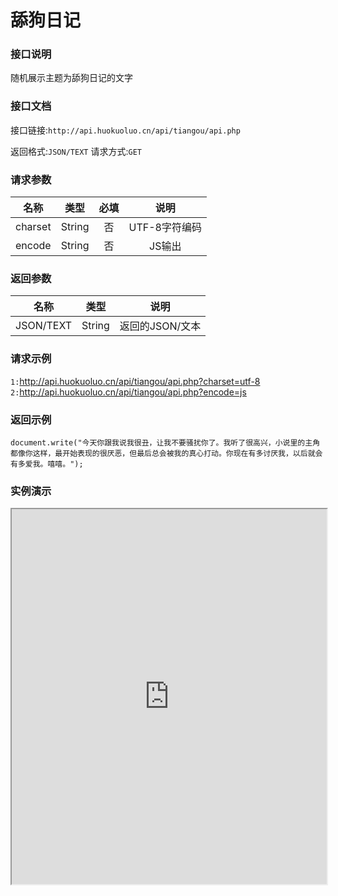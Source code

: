 # 舔狗日记

### <i class="fas fa-home fa-fw"></i>接口说明
随机展示主题为舔狗日记的文字


### 接口文档

接口链接:`http://api.huokuoluo.cn/api/tiangou/api.php`

返回格式:`JSON/TEXT`  请求方式:`GET`

### 请求参数

|  名称  |  类型  |  必填  |  说明  |
|  :----:  |  :----:  |  :----:  |  :----:  |
|charset|String|否|UTF-8字符编码|
|encode|String|否|JS输出|

### 返回参数

|名称|类型|说明
|:----:|:----:|:----:|
|JSON/TEXT|String|返回的JSON/文本|

### 请求示例

`1:`http://api.huokuoluo.cn/api/tiangou/api.php?charset=utf-8
`2:`http://api.huokuoluo.cn/api/tiangou/api.php?encode=js

### 返回示例
`document.write("今天你跟我说我很丑，让我不要骚扰你了。我听了很高兴，小说里的主角都像你这样，最开始表现的很厌恶，但最后总会被我的真心打动。你现在有多讨厌我，以后就会有多爱我。嘻嘻。");`

### 实例演示
<iframe src="http://api.2kolo.cn/api/tiangou/" height="600" width="100%" farmeborder="no" border="0"></iframe>